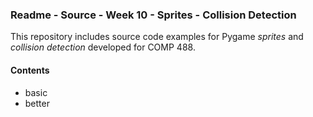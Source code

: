 ### Readme - Source - Week 10 - Sprites - Collision Detection

This repository includes source code examples for Pygame *sprites* and *collision detection* developed for COMP 488.

#### Contents
* basic
* better